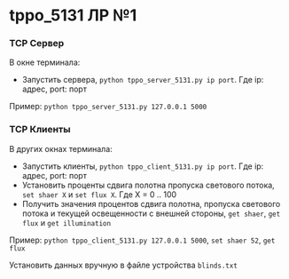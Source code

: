 # tppo_5131 ЛР №1

### TCP Сервер
В окне терминала:
- Запустить сервера, `python tppo_server_5131.py ip port`. Где ip: адрес, port: порт

Пример: `python tppo_server_5131.py 127.0.0.1 5000`
### TCP Клиенты
В других окнах терминала:
- Запустить клиенты, `python tppo_client_5131.py ip port`. Где ip: адрес, port: порт
- Установить проценты сдвига полотна пропуска светового потока, `set shaer X` и `set flux X`. Где X = 0 .. 100
- Получить значения процентов сдвига полотна, пропуска светового потока и текущей освещенности с внешней стороны, `get shaer`, `get flux` и `get illumination`

Пример: `python tppo_client_5131.py 127.0.0.1 5000`, `set shaer 52`, `get flux`

Установить данных вручную в файле устройства `blinds.txt`
